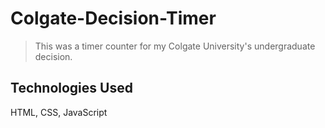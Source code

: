 # Colgate-Decision-Timer
> This was a timer counter for my Colgate University's undergraduate decision.

## Technologies Used
HTML, CSS, JavaScript
